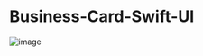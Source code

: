 # Business-Card-Swift-UI

![image](https://user-images.githubusercontent.com/46728174/154866602-1aec9001-0347-4040-a3cc-aa8c9cbd8ce1.png)
